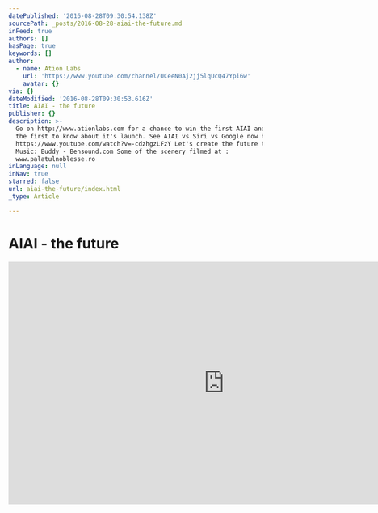 ```yaml
---
datePublished: '2016-08-28T09:30:54.138Z'
sourcePath: _posts/2016-08-28-aiai-the-future.md
inFeed: true
authors: []
hasPage: true
keywords: []
author:
  - name: Ation Labs
    url: 'https://www.youtube.com/channel/UCeeN0Aj2jj5lqUcQ47Ypi6w'
    avatar: {}
via: {}
dateModified: '2016-08-28T09:30:53.616Z'
title: AIAI - the future
publisher: {}
description: >-
  Go on http://www.ationlabs.com for a chance to win the first AIAI and to be
  the first to know about it's launch. See AIAI vs Siri vs Google now here
  https://www.youtube.com/watch?v=-cdzhgzLFzY Let's create the future together.
  Music: Buddy - Bensound.com Some of the scenery filmed at :
  www.palatulnoblesse.ro
inLanguage: null
inNav: true
starred: false
url: aiai-the-future/index.html
_type: Article

---
```

# AIAI - the future

<iframe src="https://cdn.embedly.com/widgets/media.html?src=https%3A%2F%2Fwww.youtube.com%2Fembed%2FnIJwXy_e4yg%3Ffeature%3Doembed&amp;url=http%3A%2F%2Fwww.youtube.com%2Fwatch%3Fv%3DnIJwXy_e4yg&amp;image=https%3A%2F%2Fi.ytimg.com%2Fvi%2FnIJwXy_e4yg%2Fhqdefault.jpg&amp;key=b7d04c9b404c499eba89ee7072e1c4f7&amp;type=text%2Fhtml&amp;schema=youtube" width="854" height="480" scrolling="no" frameborder="0" allowfullscreen="" style=""></iframe>